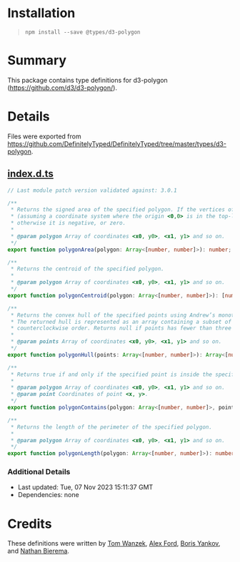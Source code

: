 # Installation
> `npm install --save @types/d3-polygon`

# Summary
This package contains type definitions for d3-polygon (https://github.com/d3/d3-polygon/).

# Details
Files were exported from https://github.com/DefinitelyTyped/DefinitelyTyped/tree/master/types/d3-polygon.
## [index.d.ts](https://github.com/DefinitelyTyped/DefinitelyTyped/tree/master/types/d3-polygon/index.d.ts)
````ts
// Last module patch version validated against: 3.0.1

/**
 * Returns the signed area of the specified polygon. If the vertices of the polygon are in counterclockwise order
 * (assuming a coordinate system where the origin <0,0> is in the top-left corner), the returned area is positive;
 * otherwise it is negative, or zero.
 *
 * @param polygon Array of coordinates <x0, y0>, <x1, y1> and so on.
 */
export function polygonArea(polygon: Array<[number, number]>): number;

/**
 * Returns the centroid of the specified polygon.
 *
 * @param polygon Array of coordinates <x0, y0>, <x1, y1> and so on.
 */
export function polygonCentroid(polygon: Array<[number, number]>): [number, number];

/**
 * Returns the convex hull of the specified points using Andrew’s monotone chain algorithm.
 * The returned hull is represented as an array containing a subset of the input points arranged in
 * counterclockwise order. Returns null if points has fewer than three elements.
 *
 * @param points Array of coordinates <x0, y0>, <x1, y1> and so on.
 */
export function polygonHull(points: Array<[number, number]>): Array<[number, number]> | null;

/**
 * Returns true if and only if the specified point is inside the specified polygon.
 *
 * @param polygon Array of coordinates <x0, y0>, <x1, y1> and so on.
 * @param point Coordinates of point <x, y>.
 */
export function polygonContains(polygon: Array<[number, number]>, point: [number, number]): boolean;

/**
 * Returns the length of the perimeter of the specified polygon.
 *
 * @param polygon Array of coordinates <x0, y0>, <x1, y1> and so on.
 */
export function polygonLength(polygon: Array<[number, number]>): number;

````

### Additional Details
 * Last updated: Tue, 07 Nov 2023 15:11:37 GMT
 * Dependencies: none

# Credits
These definitions were written by [Tom Wanzek](https://github.com/tomwanzek), [Alex Ford](https://github.com/gustavderdrache), [Boris Yankov](https://github.com/borisyankov), and [Nathan Bierema](https://github.com/Methuselah96).

